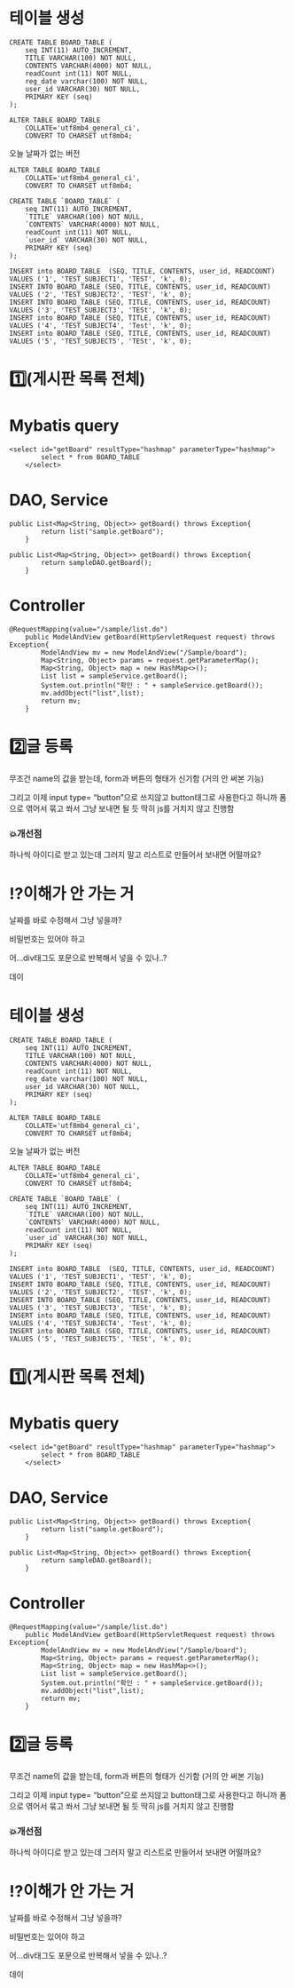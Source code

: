 # 테이블 생성

```
CREATE TABLE BOARD_TABLE (
	seq INT(11) AUTO_INCREMENT,
	TITLE VARCHAR(100) NOT NULL,
	CONTENTS VARCHAR(4000) NOT NULL,
	readCount int(11) NOT NULL,
	reg_date varchar(100) NOT NULL,
	user_id VARCHAR(30) NOT NULL,
	PRIMARY KEY (seq)
);

ALTER TABLE BOARD_TABLE
	COLLATE='utf8mb4_general_ci',
	CONVERT TO CHARSET utf8mb4;
```

오늘 날짜가 없는 버전

```
ALTER TABLE BOARD_TABLE
	COLLATE='utf8mb4_general_ci',
	CONVERT TO CHARSET utf8mb4;

CREATE TABLE `BOARD_TABLE` (
	seq INT(11) AUTO_INCREMENT,
	`TITLE` VARCHAR(100) NOT NULL,
	`CONTENTS` VARCHAR(4000) NOT NULL,
	readCount int(11) NOT NULL,
	`user_id` VARCHAR(30) NOT NULL,
	PRIMARY KEY (seq)
);

INSERT into BOARD_TABLE  (SEQ, TITLE, CONTENTS, user_id, READCOUNT) VALUES ('1', 'TEST_SUBJECT1', 'TEST', 'k', 0);
INSERT INTO BOARD_TABLE (SEQ, TITLE, CONTENTS, user_id, READCOUNT) VALUES ('2', 'TEST_SUBJECT2', 'TEST', 'k', 0);
INSERT INTO BOARD_TABLE (SEQ, TITLE, CONTENTS, user_id, READCOUNT) VALUES ('3', 'TEST_SUBJECT3', 'TESt', 'k', 0);
INSERT into BOARD_TABLE (SEQ, TITLE, CONTENTS, user_id, READCOUNT) VALUES ('4', 'TEST_SUBJECT4', 'Test', 'k', 0);
INSERT into BOARD_TABLE (SEQ, TITLE, CONTENTS, user_id, READCOUNT) VALUES ('5', 'TEST_SUBJECT5', 'TESt', 'k', 0);
```

# 1️⃣(게시판 목록 전체)

# Mybatis query

```
<select id="getBoard" resultType="hashmap" parameterType="hashmap">
        select * from BOARD_TABLE
    </select>
```

# DAO, Service

```
public List<Map<String, Object>> getBoard() throws Exception{
        return list("sample.getBoard");
    }
```

```
public List<Map<String, Object>> getBoard() throws Exception{
        return sampleDAO.getBoard();
    }
```

# Controller

```
@RequestMapping(value="/sample/list.do")
    public ModelAndView getBoard(HttpServletRequest request) throws Exception{
        ModelAndView mv = new ModelAndView("/Sample/board");
        Map<String, Object> params = request.getParameterMap();
        Map<String, Object> map = new HashMap<>();
        List list = sampleService.getBoard();
        System.out.println("확인 : " + sampleService.getBoard());
        mv.addObject("list",list);
        return mv;
    }
```

# 2️⃣글 등록

무조건 name의 값을 받는데, form과 버튼의 형태가 신기함 (거의 안 써본 기능)

그리고 이제 input type= “button”으로 쓰지않고 button태그로 사용한다고 하니까 폼으로 엮어서 묶고 쏴서 그냥 보내면 될 듯 딱히 js를 거치지 않고 진행함

### 💥개선점

하나씩 아이디로 받고 있는데 그러지 말고 리스트로 만들어서 보내면 어떨까요?

# ⁉이해가 안 가는 거

날짜를 바로 수정해서 그냥 넣을까?

비밀번호는 있어야 하고

어...div태그도 포문으로 반복해서 넣을 수 있나..?

데이

# 테이블 생성

```
CREATE TABLE BOARD_TABLE (
	seq INT(11) AUTO_INCREMENT,
	TITLE VARCHAR(100) NOT NULL,
	CONTENTS VARCHAR(4000) NOT NULL,
	readCount int(11) NOT NULL,
	reg_date varchar(100) NOT NULL,
	user_id VARCHAR(30) NOT NULL,
	PRIMARY KEY (seq)
);

ALTER TABLE BOARD_TABLE
	COLLATE='utf8mb4_general_ci',
	CONVERT TO CHARSET utf8mb4;
```

오늘 날짜가 없는 버전

```
ALTER TABLE BOARD_TABLE
	COLLATE='utf8mb4_general_ci',
	CONVERT TO CHARSET utf8mb4;

CREATE TABLE `BOARD_TABLE` (
	seq INT(11) AUTO_INCREMENT,
	`TITLE` VARCHAR(100) NOT NULL,
	`CONTENTS` VARCHAR(4000) NOT NULL,
	readCount int(11) NOT NULL,
	`user_id` VARCHAR(30) NOT NULL,
	PRIMARY KEY (seq)
);

INSERT into BOARD_TABLE  (SEQ, TITLE, CONTENTS, user_id, READCOUNT) VALUES ('1', 'TEST_SUBJECT1', 'TEST', 'k', 0);
INSERT INTO BOARD_TABLE (SEQ, TITLE, CONTENTS, user_id, READCOUNT) VALUES ('2', 'TEST_SUBJECT2', 'TEST', 'k', 0);
INSERT INTO BOARD_TABLE (SEQ, TITLE, CONTENTS, user_id, READCOUNT) VALUES ('3', 'TEST_SUBJECT3', 'TESt', 'k', 0);
INSERT into BOARD_TABLE (SEQ, TITLE, CONTENTS, user_id, READCOUNT) VALUES ('4', 'TEST_SUBJECT4', 'Test', 'k', 0);
INSERT into BOARD_TABLE (SEQ, TITLE, CONTENTS, user_id, READCOUNT) VALUES ('5', 'TEST_SUBJECT5', 'TESt', 'k', 0);
```

# 1️⃣(게시판 목록 전체)

# Mybatis query

```
<select id="getBoard" resultType="hashmap" parameterType="hashmap">
        select * from BOARD_TABLE
    </select>
```

# DAO, Service

```
public List<Map<String, Object>> getBoard() throws Exception{
        return list("sample.getBoard");
    }
```

```
public List<Map<String, Object>> getBoard() throws Exception{
        return sampleDAO.getBoard();
    }
```

# Controller

```
@RequestMapping(value="/sample/list.do")
    public ModelAndView getBoard(HttpServletRequest request) throws Exception{
        ModelAndView mv = new ModelAndView("/Sample/board");
        Map<String, Object> params = request.getParameterMap();
        Map<String, Object> map = new HashMap<>();
        List list = sampleService.getBoard();
        System.out.println("확인 : " + sampleService.getBoard());
        mv.addObject("list",list);
        return mv;
    }
```

# 2️⃣글 등록

무조건 name의 값을 받는데, form과 버튼의 형태가 신기함 (거의 안 써본 기능)

그리고 이제 input type= “button”으로 쓰지않고 button태그로 사용한다고 하니까 폼으로 엮어서 묶고 쏴서 그냥 보내면 될 듯 딱히 js를 거치지 않고 진행함

### 💥개선점

하나씩 아이디로 받고 있는데 그러지 말고 리스트로 만들어서 보내면 어떨까요?

# ⁉이해가 안 가는 거

날짜를 바로 수정해서 그냥 넣을까?

비밀번호는 있어야 하고

어...div태그도 포문으로 반복해서 넣을 수 있나..?

데이
